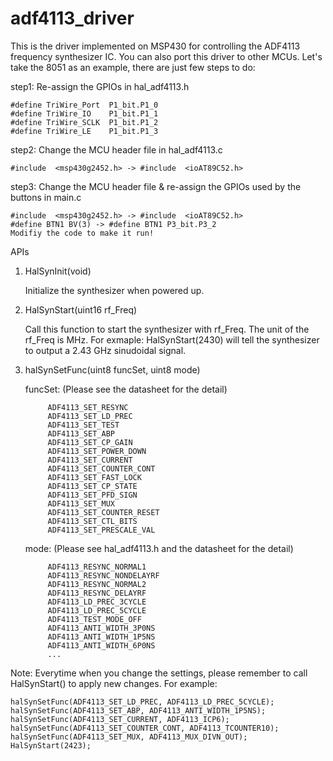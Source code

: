 # adf4113_driver
This is the driver implemented on MSP430 for controlling the ADF4113 frequency synthesizer IC.
You can also port this driver to other MCUs. Let's take the 8051 as an example, there are just few steps to do:

step1: Re-assign the GPIOs in hal_adf4113.h
 
    #define TriWire_Port  P1_bit.P1_0 
    #define TriWire_IO    P1_bit.P1_1 
    #define TriWire_SCLK  P1_bit.P1_2 
    #define TriWire_LE    P1_bit.P1_3 

step2: Change the MCU header file in hal_adf4113.c
 
    #include  <msp430g2452.h> -> #include  <ioAT89C52.h>

step3: Change the MCU header file & re-assign the GPIOs used by the buttons in main.c
 
    #include  <msp430g2452.h> -> #include  <ioAT89C52.h> 
    #define BTN1 BV(3) -> #define BTN1 P3_bit.P3_2 
    Modifiy the code to make it run! 

APIs

1. HalSynInit(void) 
 
    Initialize the synthesizer when powered up.
    
2. HalSynStart(uint16 rf_Freq) 
 
    Call this function to start the synthesizer with rf_Freq.
    The unit of the rf_Freq is MHz.
    For exmaple: HalSynStart(2430) will tell the synthesizer 
                 to output a 2.43 GHz sinudoidal signal.

3. halSynSetFunc(uint8 funcSet, uint8 mode)
 
    funcSet: (Please see the datasheet for the detail)
    
            ADF4113_SET_RESYNC
            ADF4113_SET_LD_PREC      
            ADF4113_SET_TEST         
            ADF4113_SET_ABP          
            ADF4113_SET_CP_GAIN      
            ADF4113_SET_POWER_DOWN   
            ADF4113_SET_CURRENT      
            ADF4113_SET_COUNTER_CONT 
            ADF4113_SET_FAST_LOCK    
            ADF4113_SET_CP_STATE     
            ADF4113_SET_PFD_SIGN     
            ADF4113_SET_MUX          
            ADF4113_SET_COUNTER_RESET
            ADF4113_SET_CTL_BITS     
            ADF4113_SET_PRESCALE_VAL 
 
    mode: (Please see hal_adf4113.h and the datasheet for the detail)
    
            ADF4113_RESYNC_NORMAL1   
            ADF4113_RESYNC_NONDELAYRF
            ADF4113_RESYNC_NORMAL2   
            ADF4113_RESYNC_DELAYRF   
            ADF4113_LD_PREC_3CYCLE   
            ADF4113_LD_PREC_5CYCLE   
            ADF4113_TEST_MODE_OFF    
            ADF4113_ANTI_WIDTH_3P0NS 
            ADF4113_ANTI_WIDTH_1P5NS 
            ADF4113_ANTI_WIDTH_6P0NS 
            ...

Note:
    Everytime when you change the settings, please remember to call HalSynStart()
to apply new changes. For example:
 
    halSynSetFunc(ADF4113_SET_LD_PREC, ADF4113_LD_PREC_5CYCLE); 
    halSynSetFunc(ADF4113_SET_ABP, ADF4113_ANTI_WIDTH_1P5NS); 
    halSynSetFunc(ADF4113_SET_CURRENT, ADF4113_ICP6); 
    halSynSetFunc(ADF4113_SET_COUNTER_CONT, ADF4113_TCOUNTER10); 
    halSynSetFunc(ADF4113_SET_MUX, ADF4113_MUX_DIVN_OUT); 
    HalSynStart(2423); 
    